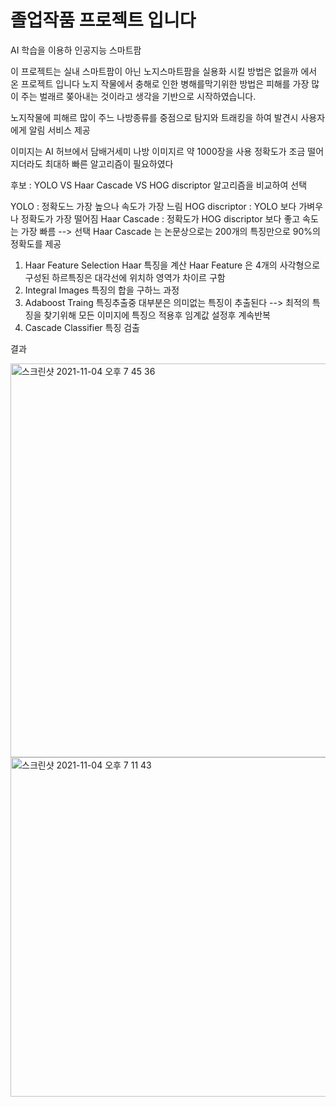 # 졸업작품 프로젝트 입니다 

AI 학습을 이용하 인공지능 스마트팜

이 프로젝트는 실내 스마트팜이 아닌 노지스마트팜을 실용화 시킬 방법은 없을까 에서 온 프로젝트 입니다
노지 작물에서 충해로 인한 병해를막기위한 방법은 피해를 가장 많이 주는 벌래르 쫒아내는 것이라고 생각을 기반으로 시작하였습니다. 

노지작물에 피해르 많이 주느 나방종류를 중점으로 탐지와 트래킹을 하여 발견시 사용자에게 알림 서비스 제공 

이미지는 AI 허브에서 담배거세미 나방 이미지르 약 1000장을 사용
정확도가 조금 떨어지더라도 최대하 빠른 알고리즘이 필요하였다  

후보 : YOLO VS Haar Cascade VS HOG discriptor 알고리즘을 비교하여 선택 

YOLO : 정확도느 가장 높으나 속도가 가장 느림 
HOG discriptor : YOLO 보다 가벼우나 정확도가 가장 떨어짐 
Haar Cascade : 정확도가 HOG discriptor 보다 좋고 속도는 가장 빠름 --> 선택 
Haar Cascade 는 논문상으로는 200개의 특징만으로 90%의 정확도를 제공

1. Haar Feature Selection 
  Haar 특징을 계산 Haar Feature 은 4개의 사각형으로 구성된 하르특징은 대각선에 위치하 영역가 차이르 구함
2. Integral Images
  특징의 합을 구하느 과정 
3. Adaboost Traing
  특징추출중 대부분은 의미없는 특징이 추출된다 --> 최적의 특징을 찾기위해 모든 이미지에 특징으 적용후 임계값 설정후 계속반복
4. Cascade Classifier 
  특징 검출
  
 결과 
 
 <img width="630" alt="스크린샷 2021-11-04 오후 7 45 36" src="https://user-images.githubusercontent.com/88297412/180801380-da247b23-fc61-4c6b-af5b-512ebcfc7819.png">

<img width="543" alt="스크린샷 2021-11-04 오후 7 11 43" src="https://user-images.githubusercontent.com/88297412/180801418-078edf01-4a7b-4392-8e83-8ad92c7a6ed9.png">

